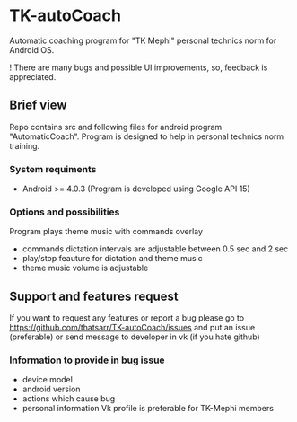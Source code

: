# TK-autoCoach
Automatic coaching program for "TK Mephi" personal technics norm for Android OS.

! There are many bugs and possible UI improvements, so, feedback is appreciated.

## Brief view
Repo contains src and following files for android program "AutomaticCoach". Program is designed to help in personal technics norm training.
### System requiments
- Android >= 4.0.3
 (Program is developed using Google API 15)
### Options and possibilities
Program plays theme music with commands overlay
- commands dictation intervals are adjustable between 0.5 sec and 2 sec
- play/stop feauture for dictation and theme music
- theme music volume is adjustable

## Support and features request
If you want to request any features or report a bug please go to https://github.com/thatsarr/TK-autoCoach/issues and put an issue (preferable) or send message to developer in vk (if you hate github)
### Information to provide in bug issue
- device model
- android version
- actions which cause bug
- personal information
    Vk profile is preferable for TK-Mephi members
